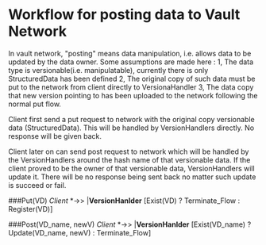 # Workflow for posting data to Vault Network
In vault network, "posting" means data manipulation, i.e. allows data to be updated by the data owner.
Some assumptions are made here :
    1, The data type is versionable(i.e. manipulatable), currently there is only StructuredData has been defined
    2, The original copy of such data must be put to the network from client directly to VersionaHandler
    3, The data copy that new version pointing to has been uploaded to the network following the normal put flow.

Client first send a put request to network with the original copy versionable data (StructuredData).
This will be handled by VersionHandlers directly. No response will be given back.

Client later on can send post request to network which will be handled by the VersionHandlers around the hash name of that versionable data.
If the client proved to be the owner of that versionable data, VersionHandlers will update it.
There will be no response being sent back no matter such update is succeed or fail.

###Put(VD)
_Client_  *->> |__VersionHanlder__  [Exist(VD) ? Terminate_Flow : Register(VD)]

###Post(VD_name, newV)
_Client_  *->> |__VersionHanlder__  [Exist(VD_name) ? Update(VD_name, newV) : Terminate_Flow]

